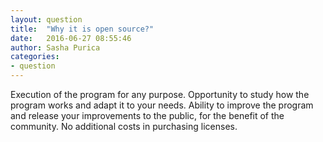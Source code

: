 ```yaml
---
layout: question
title:  "Why it is open source?"
date:   2016-06-27 08:55:46
author: Sasha Purica
categories:
- question
---
```


Execution of the program for any purpose.
Opportunity to study how the program works and adapt it to your needs.
Ability to improve the program and release your improvements to the public, for the benefit of the community.
No additional costs in purchasing licenses.
